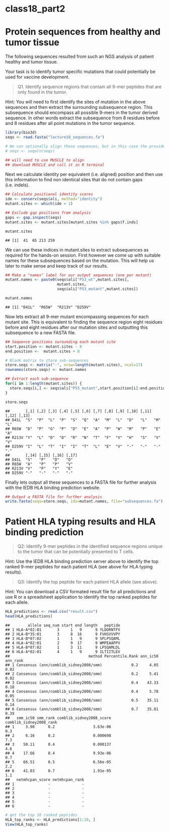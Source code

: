 class18\_part2
================

# Protein sequences from healthy and tumor tissue

The following sequences resulted from such an NGS analysis of patient
healthy and tumor tissue.

Your task is to identify tumor specific mutations that could potentially
be used for vaccine development.

> Q1. Identify sequence regions that contain all 9-mer peptides that are
> only found in the tumor.

Hint: You will need to first identify the sites of mutation in the above
sequences and then extract the surrounding subsequence region. This
subsequence should encompass all possible 9-mers in the tumor derived
sequence. In other words extract the subsequence from 8 residues before
and 8 residues after all point mutations in the tumor sequence.

``` r
library(bio3d)
seqs <- read.fasta("lecture18_sequences.fa")

# We can optionally align these sequences, but in this case the provided sequences are already aligned.
# seqs <- seqaln(seqs)

## will need to use MUSCLE to align
## download MUSCLE and call it in R terminal
```

Next we calculate identity per equivalent (i.e. aligned) position and
then use this information to find non identical sites that do not
contain gaps (i.e. indels).

``` r
## Calculate positional identity scores
ide <- conserv(seqs$ali, method="identity")
mutant.sites <- which(ide < 1) 

## Exclude gap positions from analysis
gaps <- gap.inspect(seqs)
mutant.sites <- mutant.sites[mutant.sites %in% gaps$f.inds]

mutant.sites
```

    ## [1]  41  65 213 259

We can use these indices in mutant.sites to extract subsequences as
required for the hands-on session. First however we come up with
suitable names for these subsequences based on the mutation. This will
help us later to make sense and keep track of our results.

``` r
## Make a "names" label for our output sequences (one per mutant)
mutant.names <- paste0(seqs$ali["P53_wt",mutant.sites],
                       mutant.sites,
                       seqs$ali["P53_mutant",mutant.sites])

mutant.names
```

    ## [1] "D41L"  "R65W"  "R213V" "D259V"

Now lets extract all 9-mer mutant encompassing sequences for each mutant
site. This is equivalent to finding the sequence region eight residues
before and eight residues after our mutation sites and outputting this
subsequence to a new FASTA file.

``` r
## Sequence positions surounding each mutant site
start.position <- mutant.sites - 8
end.position <-  mutant.sites + 8

# Blank matrix to store sub-sequences
store.seqs <- matrix("-", nrow=length(mutant.sites), ncol=17)
rownames(store.seqs) <- mutant.names

## Extract each sub-sequence
for(i in 1:length(mutant.sites)) {
  store.seqs[i,] <- seqs$ali["P53_mutant",start.position[i]:end.position[i]]
}

store.seqs
```

    ##       [,1] [,2] [,3] [,4] [,5] [,6] [,7] [,8] [,9] [,10] [,11] [,12] [,13]
    ## D41L  "S"  "P"  "L"  "P"  "S"  "Q"  "A"  "M"  "L"  "D"   "L"   "M"   "L"  
    ## R65W  "D"  "P"  "G"  "P"  "D"  "E"  "A"  "P"  "W"  "M"   "P"   "E"   "A"  
    ## R213V "Y"  "L"  "D"  "D"  "R"  "N"  "T"  "F"  "V"  "H"   "S"   "V"   "V"  
    ## D259V "I"  "L"  "T"  "I"  "I"  "T"  "L"  "E"  "V"  "-"   "-"   "-"   "-"  
    ##       [,14] [,15] [,16] [,17]
    ## D41L  "S"   "P"   "D"   "D"  
    ## R65W  "A"   "P"   "P"   "V"  
    ## R213V "V"   "P"   "Y"   "E"  
    ## D259V "-"   "-"   "-"   "-"

Finally lets output all these sequences to a FASTA file for further
analysis with the IEDB HLA binding prediction website.

``` r
## Output a FASTA file for further analysis
write.fasta(seqs=store.seqs, ids=mutant.names, file="subsequences.fa")
```

# Patient HLA typing results and HLA binding prediction

> Q2: Identify 9-mer peptides in the identified sequence regions unique
> to the tumor that can be potentially presented to T cells.

Hint: Use the IEDB HLA binding prediction server above to identify the
top ranked 9-mer peptides for each patient HLA (see above for HLA typing
results).

> Q3: Identify the top peptide for each patient HLA allele (see above).

Hint: You can download a CSV formated result file for all predictions
and use R or a spreadsheet application to identify the top ranked
peptides for each allele.

``` r
HLA_predictions <- read.csv("result.csv")
head(HLA_predictions)
```

    ##        allele seq_num start end length   peptide
    ## 1 HLA-A*02:01       3     1   9      9 YLDDRNTFV
    ## 2 HLA-B*35:01       3     8  16      9 FVHSVVVPY
    ## 3 HLA-B*07:02       1     1   9      9 SPLPSQAML
    ## 4 HLA-A*02:01       2     9  17      9 WMPEAAPPV
    ## 5 HLA-B*07:02       1     3  11      9 LPSQAMLDL
    ## 6 HLA-A*02:01       4     1   9      9 ILTIITLEV
    ##                                   method Percentile.Rank ann_ic50 ann_rank
    ## 1 Consensus (ann/comblib_sidney2008/smm)             0.2     4.05     0.02
    ## 2 Consensus (ann/comblib_sidney2008/smm)             0.2     5.41     0.02
    ## 3 Consensus (ann/comblib_sidney2008/smm)             0.4    43.33     0.18
    ## 4 Consensus (ann/comblib_sidney2008/smm)             0.4     5.78     0.05
    ## 5 Consensus (ann/comblib_sidney2008/smm)             0.5    35.11     0.14
    ## 6 Consensus (ann/comblib_sidney2008/smm)             0.7    35.81     0.39
    ##   smm_ic50 smm_rank comblib_sidney2008_score comblib_sidney2008_rank
    ## 1     3.90      0.2                 3.63e-06                     0.3
    ## 2     6.16      0.2                 0.000698                     7.3
    ## 3    50.11      0.4                 0.000137                     4.6
    ## 4    17.66      0.4                 9.93e-06                     0.7
    ## 5    66.51      0.5                 6.56e-05                     2.2
    ## 6    41.03      0.7                 1.91e-05                     1.1
    ##   netmhcpan_score netmhcpan_rank
    ## 1               -              -
    ## 2               -              -
    ## 3               -              -
    ## 4               -              -
    ## 5               -              -
    ## 6               -              -

``` r
# get the top 10 ranked peptides
HLA_top_ranks <- HLA_predictions[1:10, ]
View(HLA_top_ranks)
```
